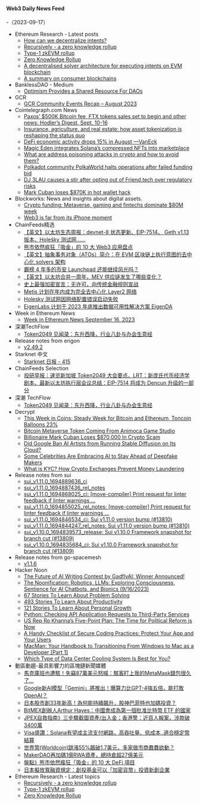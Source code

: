 #### Web3 Daily News Feed
-（2023-09-17）

- Ethereum Research - Latest posts
  - [How can we decentralize intents?](https://ethresear.ch/t/how-can-we-decentralize-intents/16456/4)
  - [Recursively - a zero knowledge rollup](https://ethresear.ch/t/recursively-a-zero-knowledge-rollup/16656/1)
  - [Type-1 zkEVM rollup](https://ethresear.ch/t/type-1-zkevm-rollup/16654/1)
  - [Zero Knowledge Rollup](https://ethresear.ch/t/zero-knowledge-rollup/16653/1)
  - [A decentralised solver architecture for executing intents on EVM blockchain](https://ethresear.ch/t/a-decentralised-solver-architecture-for-executing-intents-on-evm-blockchain/16608/14)
  - [A summary on consumer blockchains](https://ethresear.ch/t/a-summary-on-consumer-blockchains/16484/3)
- BanklessDAO - Medium
  - [Optimism Provides a Shared Resource For DAOs](https://medium.com/bankless-dao/optimism-provides-a-shared-resource-for-daos-1f5aee14cb2c?source=rss----2e8b6adb479c---4)
- GCR
  - [GCR Community Events Recap – August 2023](https://globalcoinresearch.com/2023/09/16/gcr-community-events-recap-august-2023/)
- Cointelegraph.com News
  - [Paxos’ $500K Bitcoin fee, FTX tokens sales set to begin and other news: Hodler’s Digest, Sept. 10-16](https://cointelegraph.com/magazine/paxos-500k-bitcoin-fee-ftx-tokens-sales-set-to-begin-and-other-news-hodlers-digest-sept-10-16/)
  - [Insurance, agriculture, and real estate: how asset tokenization is reshaping the status quo](https://cointelegraph.com/news/insurance-agriculture-real-estate-asset-tokenization-reshaping-status-quo)
  - [DeFi economic activity drops 15% in August —VanEck](https://cointelegraph.com/news/defi-economic-activity-drops-august-vaneck)
  - [Magic Eden integrates Solana’s compressed NFTs into marketplace](https://cointelegraph.com/news/magic-eden-integrates-solana-compressed-nfts-into-marketplace)
  - [What are address poisoning attacks in crypto and how to avoid them?](https://cointelegraph.com/news/address-poisoning-attacks-in-crypto)
  - [Polkadot community PolkaWorld halts operations after failed funding bid](https://cointelegraph.com/news/polkadot-community-polkaworld-halts-operations-after-failed-funding-bid)
  - [DJ 3LAU causes a stir after opting out of Friend.tech over regulatory risks](https://cointelegraph.com/news/dj-3lau-causes-a-stir-after-opting-out-of-friend-tech)
  - [Mark Cuban loses $870K in hot wallet hack](https://cointelegraph.com/news/mark-cuban-hot-wallet-hacked)
- Blockworks: News and insights about digital assets.
  - [Crypto funding: Metaverse, gaming and fintechs dominate $80M week](https://blockworks.co/news/funding-gaming-metaverse-animoca-brands-fintech)
  - [Web3 is far from its iPhone moment](https://blockworks.co/news/web3-innovation-adoption)
- ChainFeeds精选
  - [【英文】以太坊生态周报：devnet-8 状态更新、EIP-7514、 Geth v1.13 版本、Holešky 测试网......](https://weekinethereumnews.com/week-in-ethereum-news-september-16-2023/)
  - [熊市依然疯狂「吸金」的 10 大 Web3 应用盘点](https://mp.weixin.qq.com/s/r4no0ZJ3xPBt7Ixba45KhQ)
  - [【英文】抽象事务对象（ATOs）简介：在 EVM 区块链上执行意图的去中心化 solvers 架构](https://ethresear.ch/t/a-decentralised-solver-architecture-for-executing-intents-on-evm-blockchain/16608)
  - [霸榜 4 年多的币安 Launchpad 还能继续风光吗？](https://www.chaincatcher.com/article/2101704)
  - [【英文】以太坊合并一周年，MEV 供应链发生了哪些变化？](https://collective.flashbots.net/t/merge-anniversary-a-year-in-review/2400)
  - [史上最强加密宣言：无许可，向传统金融规则宣战](https://www.techflowpost.com/article/detail_14010.html)
  - [Metis 计划在年内成为完全去中心化 Layer2 网络](https://www.theblock.co/post/251235/metis-first-ethereum-decentralized-layer-2-2023)
  - [Holesky 测试网因网络配置错误启动失败](https://twitter.com/christine_dkim/status/1702720372137738609)
  - [EigenLabs 计划于 2023 年底推出数据可用性解决方案 EigenDA](https://www.theblock.co/post/250483/eigenlabs-gears-up-to-launch-upcoming-data-availability-solution)
- Week in Ethereum News
  - [Week in Ethereum News  September 16, 2023](https://weekinethereumnews.com/week-in-ethereum-news-september-16-2023/)
- 深潮TechFlow
  - [Token2049 见闻录：东升西降，行业八卦与办会生意经](https://techflowpost.mirror.xyz/Iruuk1_qKJRJr2_LeaLr1IyWmytjubv8BhA6Uh4ACF0)
- Release notes from erigon
  - [v2.49.2](https://github.com/ledgerwatch/erigon/releases/tag/v2.49.2)
- Starknet 中文
  - [Starknet 日报 - 415](https://starknetzh.substack.com/p/starknet-415)
- ChainFeeds Selection
  - [投研早报｜速览新加坡 Token2049 大会要点、LRT：新庞氏代币经济学剧本、最新以太坊执行层会议总结：EIP-7514 将成为 Dencun 升级的一部分](https://substack.chainfeeds.xyz/p/token2049-lrteip-7514-dencun)
- 深潮 TechFlow
  - [Token2049 见闻录：东升西降，行业八卦与办会生意经](https://techflowpost.substack.com/p/token2049)
- Decrypt
  - [This Week in Coins: Steady Week for Bitcoin and Ethereum, Toncoin Balloons 23%](https://decrypt.co/197429/this-week-in-coins-bitcoin-steady-ethereum-invlationary-toncoin-rises)
  - [Bitcoin Metaverse Token Coming From Animoca Game Studio](https://decrypt.co/197441/bitcoin-metaverse-token-coming-from-animoca-game-studio)
  - [Billionaire Mark Cuban Loses $870,000 In Crypto Scam](https://decrypt.co/197439/mark-cuban-crypto-scam-metamask-hack)
  - [Did Google Ban AI Artists from Running Stable Diffusion on Its Cloud?](https://decrypt.co/197428/google-colab-stable-diffusion-web-ui-ban)
  - [Some Celebrities Are Embracing AI to Stay Ahead of Deepfake Makers](https://decrypt.co/197412/celebrities-using-ai-to-get-ahead-of-deepfakes)
  - [What is KYC? How Crypto Exchanges Prevent Money Laundering](https://decrypt.co/resources/what-is-kyc-how-crypto-exchanges-prevent-money-laundering)
- Release notes from sui
  - [sui_v1.11.0_1694889636_ci](https://github.com/MystenLabs/sui/releases/tag/sui_v1.11.0_1694889636_ci)
  - [sui_v1.11.0_1694887436_rel_notes](https://github.com/MystenLabs/sui/releases/tag/sui_v1.11.0_1694887436_rel_notes)
  - [sui_v1.11.0_1694868025_ci: [move-compiler] Print request for linter feedback if linter warnings …](https://github.com/MystenLabs/sui/releases/tag/sui_v1.11.0_1694868025_ci)
  - [sui_v1.11.0_1694855025_rel_notes: [move-compiler] Print request for linter feedback if linter warnings …](https://github.com/MystenLabs/sui/releases/tag/sui_v1.11.0_1694855025_rel_notes)
  - [sui_v1.11.0_1694846534_ci: Sui v1.11.0 version bump (#13810)](https://github.com/MystenLabs/sui/releases/tag/sui_v1.11.0_1694846534_ci)
  - [sui_v1.11.0_1694844247_rel_notes: Sui v1.11.0 version bump (#13810)](https://github.com/MystenLabs/sui/releases/tag/sui_v1.11.0_1694844247_rel_notes)
  - [sui_v1.10.0_1694839573_release: Sui v1.10.0 Framework snapshot for branch cut (#13809)](https://github.com/MystenLabs/sui/releases/tag/sui_v1.10.0_1694839573_release)
  - [sui_v1.10.0_1694835684_ci: Sui v1.10.0 Framework snapshot for branch cut (#13809)](https://github.com/MystenLabs/sui/releases/tag/sui_v1.10.0_1694835684_ci)
- Release notes from go-spacemesh
  - [v1.1.6](https://github.com/spacemeshos/go-spacemesh/releases/tag/v1.1.6)
- Hacker Noon
  - [The Future of AI Writing Contest by GadflyAI: Winner Announced!](https://hackernoon.com/the-future-of-ai-writing-contest-by-gadflyai-winner-announced?source=rss)
  - [The Noonification: Robotics, LLMs: Exploring Consciousness, Sentience for AI Chatbots, and Bionics (9/16/2023)](https://hackernoon.com/9-16-2023-noonification?source=rss)
  - [67 Stories To Learn About Problem Solving](https://hackernoon.com/67-stories-to-learn-about-problem-solving?source=rss)
  - [493 Stories To Learn About Productivity](https://hackernoon.com/493-stories-to-learn-about-productivity?source=rss)
  - [121 Stories To Learn About Personal Growth](https://hackernoon.com/121-stories-to-learn-about-personal-growth?source=rss)
  - [Python: Checking API Application Requests to Third-Party Services](https://hackernoon.com/python-checking-api-application-requests-to-third-party-services?source=rss)
  - [US Rep Ro Khanna’s Five-Point Plan: The Time for Political Reform is Now](https://hackernoon.com/us-rep-ro-khannas-five-point-plan-the-time-for-political-reform-is-now?source=rss)
  - [A Handy Checklist of Secure Coding Practices: Protect Your App and Your Users](https://hackernoon.com/a-handy-checklist-of-secure-coding-practices-protect-your-app-and-your-users?source=rss)
  - [MacMan: Your Handbook to Transitioning From Windows to Mac as a Developer [Part 1]](https://hackernoon.com/macman-your-handbook-to-transitioning-from-windows-to-mac-as-a-developer-part-1?source=rss)
  - [Which Type of Data Center Cooling System Is Best for You?](https://hackernoon.com/which-type-of-data-center-cooling-system-is-best-for-you?source=rss)
- 動區動趨-最具影響力的區塊鏈新聞媒體
  - [馬克庫班也遭駭！失竊87萬美元怒喊：駭客盯上我的MetaMask錢包很久了…](https://www.blocktempo.com/mark-cuban-was-hacked-87000-for-downloading-fake-metamask/)
  - [Google新AI模型「Gemini」將推出！曝算力比GPT-4強五倍，能打敗OpenAI？](https://www.blocktempo.com/googles-new-ai-software-gemini-coming-soon-to-challenge-gpt-4/)
  - [日本股市創33年新高！為何能持續飆升，股神巴菲特也加碼投資？](https://www.blocktempo.com/japanese-stocks-hit-33-year-high/)
  - [BitMEX創辦人Arthur Hayes：中國會成為第一個批准比特幣 ETF 的國家](https://www.blocktempo.com/real-or-fake-china-approve-bitcoin-etf-first/)
  - [JPEX自救指南》三步驟截圖資產/出入金；香港警：近百人報案，涉款破3400萬](https://www.blocktempo.com/hk-sfc-says-jpex-suspected-fraud-83-people-have-reported-the-case-to-police/)
  - [Visa盛讚：Solana有望成主流支付網路，高吞吐量、低成本..適合穩定幣結算](https://www.blocktempo.com/visa-explains-why-it-chose-solana-as-its-payment-network/)
  - [世界幣(Worldcoin)跳漲55%飆破1.7美元，多家做市商蠢蠢欲動？](https://www.blocktempo.com/worldcoin-soared-55-percent-surpassed/)
  - [MakerDAO再加碼1億RWA資產，總持倉超27億美元](https://www.blocktempo.com/makerdao-adds-100-million-in-rwa-assets/)
  - [盤點》熊市依然瘋狂「吸金」的 10 大 DeFi 項目](https://www.blocktempo.com/the-top-10-web3-applications-that-are-still-crazy-in-the-bear-market-and-attract-money/)
  - [日本擬放寬融資規定：創投基金可以「加密貨幣」投資新創企業](https://www.blocktempo.com/the-japanese-plan-allows-startups-to-receive-venture-capital-from-investors-by-offering-traditional-stocks-and-cryptocurrencies/)
- Ethereum Research - Latest topics
  - [Recursively - a zero knowledge rollup](https://ethresear.ch/t/recursively-a-zero-knowledge-rollup/16656)
  - [Type-1 zkEVM rollup](https://ethresear.ch/t/type-1-zkevm-rollup/16654)
  - [Zero Knowledge Rollup](https://ethresear.ch/t/zero-knowledge-rollup/16653)
